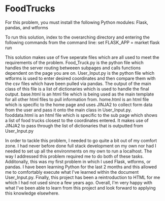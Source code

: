 # FoodTrucks
For this problem, you must install the following Python modules:
Flask, pandas, and wtforms

To run this solution, index to the overarching directory and entering the following commands from the command line:
set FLASK_APP = market
flask run

This solution makes use of five seperate files which are all used to meet the requirements of the problem.
Food_Truck.py is the python file which handles the server routing betweeen subpages and calls functions dependent on the page you are on.
User_Input.py is the python file which wtforms is used to enter desired coordinates and then compare them with the csv files which have been pulled via pandas.  The output of the main class of this file is a list of dictionaries which is used to handle the final output.
base.html is an html file which is being used as the main template for all other html files to pull information from.
home.html is an html file which is specific to the home page and uses JINJA2 to collect form data from the user and pass it onto the main class in User_Input.py.
fooddata.html is an html file which is specific to the sub page which shows a list of food trucks closest to the coordinates entered.  It makes use of JINJA2 to pass through the list of dictionaries that is outputted from User_Input.py

In order to tackle this problem, I needed to go quite a bit out of my comfort zone.  I had never before done full stack development on my own nor had I needed to set up all the environments on my own to run a localhost.  The way I addressed this problem required me to do both of these tasks.  Additonally, this was my first problem in which I used Flask, wtforms, or pandas.  I have been learning Python for the last 2 months and this allowed me to comfortably execute what I've learned within the document User_Input.py.  Finally, this project has been a reintroduction to HTML for me which I had not used since a few years ago.
Overall, I'm very happy with what I've been able to learn from this project and look forward to applying this knowledge elsewhere.
